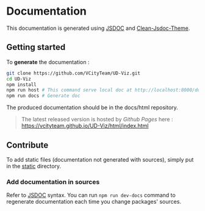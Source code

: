 # Documentation

This documentation is generated using [JSDOC](https://jsdoc.app/) and [Clean-Jsdoc-Theme](https://github.com/ankitskvmdam/clean-jsdoc-theme).

## Getting started

To **generate** the documentation :

```bash
git clone https://github.com/VCityTeam/UD-Viz.git
cd UD-Viz
npm install
npm run host # This command serve local doc at http://localhost:8000/docs/html/
npm run docs # Generate doc
```

The produced documentation should be in the docs/html repository.

> The latest released version is hosted by _Github Pages_ here : https://vcityteam.github.io/UD-Viz/html/index.html

## Contribute

To add static files (documentation not generated with sources), simply put in the [static](./static/) directory.

### Add documentation in sources

Refer to [JSDOC](https://jsdoc.app/) syntax. You can run `npm run dev-docs` command to regenerate documentation each time you change packages' sources.
